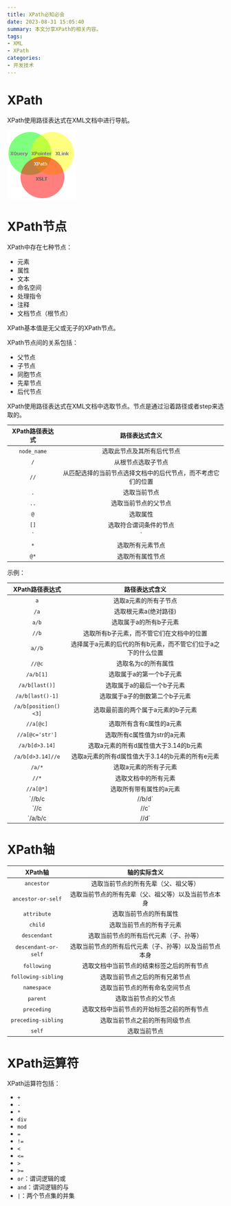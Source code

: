 ```yaml
---
title: XPath必知必会
date: 2023-08-31 15:05:40
summary: 本文分享XPath的相关内容。
tags:
- XML
- XPath
categories:
- 开发技术
---
```


# XPath

XPath使用路径表达式在XML文档中进行导航。

![](../../../images/软件开发/前端开发/XPath必知必会/1.gif)

# XPath节点

XPath中存在七种节点：
- 元素
- 属性
- 文本
- 命名空间
- 处理指令
- 注释
- 文档节点（根节点）

XPath基本值是无父或无子的XPath节点。

XPath节点间的关系包括：
- 父节点
- 子节点
- 同胞节点
- 先辈节点
- 后代节点

XPath使用路径表达式在XML文档中选取节点。节点是通过沿着路径或者step来选取的。

| XPath路径表达式 | 路径表达式含义 |
|:----:|:----:|
| `node_name` | 选取此节点及其所有后代节点 |
| `/` | 从根节点选取子节点 |
| `//` | 从匹配选择的当前节点选择文档中的后代节点，而不考虑它们的位置 |
| `.` | 选取当前节点 |
| `..` | 选取当前节点的父节点 |
| `@` | 选取属性 |
| `[]` | 选取符合谓词条件的节点 |
| `|` | 选取多个节点 |
| `*` | 选取所有元素节点 |
| `@*` | 选取所有属性节点 |

示例：

| XPath路径表达式 | 路径表达式含义 |
|:----:|:----:|
| `a` | 选取a元素的所有子节点 |
| `/a` | 选取根元素a(绝对路径) |
| `a/b` | 选取属于a的所有b子元素 |
| `//b` | 选取所有b子元素，而不管它们在文档中的位置 |
| `a//b` | 选择属于a元素的后代的所有b元素，而不管它们位于a之下的什么位置 |
| `//@c` | 选取名为c的所有属性 |
| `/a/b[1]` | 选取属于a的第一个b子元素 |
| `/a/b[last()]` | 选取属于a的最后一个b子元素 |
| `/a/b[last()-1]` | 选取属于a子的倒数第二个b子元素 |
| `/a/b[position()<3]` | 选取最前面的两个属于a元素的b子元素 |
| `//a[@c]` | 选取所有含有c属性的a元素 |
| `//a[@c='str']` | 选取所有c属性值为str的a元素 |
| `/a/b[d>3.14]` | 选取a元素的所有d属性值大于3.14的b元素 |
| `/a/b[d>3.14]//e` | 选取a元素的所有d属性值大于3.14的b元素的所有e元素 |
| `/a/*` | 选取a元素的所有子元素 |
| `//*` | 选取文档中的所有元素 |
| `//a[@*]` | 选取所有带有属性的a元素 |
| `//b/c | //b/d` | 选取b元素的所有c和d元素 |
| `//c | //c` | 选取文档中的所有c和d元素 |
| `/a/b/c | //d` | 选取属于a元素的b元素的所有c元素，以及文档中所有的d元素 |

# XPath轴

| XPath轴 | 轴的实际含义 |
|:----:|:----:|
| `ancestor` | 选取当前节点的所有先辈（父、祖父等） |
| `ancestor-or-self` | 选取当前节点的所有先辈（父、祖父等）以及当前节点本身 |
| `attribute` | 选取当前节点的所有属性 |
| `child` | 选取当前节点的所有子元素 |
| `descendant` | 选取当前节点的所有后代元素（子、孙等） |
| `descendant-or-self` | 选取当前节点的所有后代元素（子、孙等）以及当前节点本身 |
| `following` | 选取文档中当前节点的结束标签之后的所有节点 |
| `following-sibling` | 选取当前节点之后的所有兄弟节点 |
| `namespace` | 选取当前节点的所有命名空间节点 |
| `parent` | 选取当前节点的父节点 |
| `preceding` | 选取文档中当前节点的开始标签之前的所有节点 |
| `preceding-sibling` | 选取当前节点之前的所有同级节点 |
| `self` | 选取当前节点 |

# XPath运算符

XPath运算符包括：
- `+`
- `-`
- `*`
- `div`
- `mod`
- `=`
- `!=`
- `<`
- `<=`
- `>`
- `>=`
- `or`：谓词逻辑的或
- `and`：谓词逻辑的与
- `|`：两个节点集的并集
